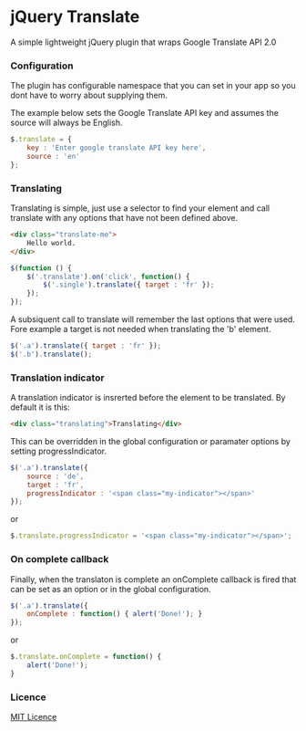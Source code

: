 jQuery Translate
================

A simple lightweight jQuery plugin that wraps Google Translate API 2.0


### Configuration

The plugin has configurable namespace that you can set in your app so you dont have to worry about supplying them.

The example below sets the Google Translate API key and assumes the source will always be English.

```js
$.translate = {
    key : 'Enter google translate API key here',
    source : 'en'
};
```

### Translating

Translating is simple, just use a selector to find your element and call translate with any options that have not been defined above.

```html
<div class="translate-me">
    Hello world.
</div>
```

```js
$(function () {
    $('.translate').on('click', function() {
        $('.single').translate({ target : 'fr' });
    });
});
```

A subsiquent call to translate will remember the last options that were used. Fore example a target is not needed when translating the 'b' element.

```js
$('.a').translate({ target : 'fr' });
$('.b').translate();
```

### Translation indicator

A translation indicator is insrerted before the element to be translated. By default it is this:

```html
<div class="translating">Translating</div>
```

This can be overridden in the global configuration or paramater options by setting progressIndicator.

```js
$('.a').translate({
	source : 'de',
	target : 'fr',
	progressIndicator : '<span class="my-indicator"></span>'
});
```
or
```js
$.translate.progressIndicator = '<span class="my-indicator"></span>';
```

### On complete callback

Finally, when the translaton is complete an onComplete callback is fired that can be set as an option or in the global configuration.

```js
$('.a').translate({
	onComplete : function() { alert('Done!'); }
});
```
or
```js
$.translate.onComplete = function() {
	alert('Done!');
}
```

### Licence

[MIT Licence](https://github.com/michaeldewildt/jquery-translate/blob/master/LICENCE)
